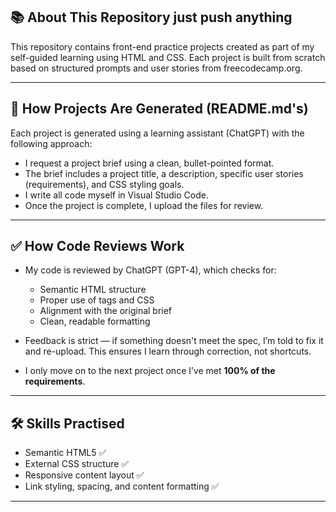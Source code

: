 ## 📚 About This Repository just push anything

This repository contains front-end practice projects created as part of my self-guided learning using HTML and CSS. Each project is built from scratch based on structured prompts and user stories from freecodecamp.org.

---

## 🧠 How Projects Are Generated (README.md's)

Each project is generated using a learning assistant (ChatGPT) with the following approach:

- I request a project brief using a clean, bullet-pointed format.
- The brief includes a project title, a description, specific user stories (requirements), and CSS styling goals.
- I write all code myself in Visual Studio Code.
- Once the project is complete, I upload the files for review.

---

## ✅ How Code Reviews Work

- My code is reviewed by ChatGPT (GPT-4), which checks for:
  - Semantic HTML structure
  - Proper use of tags and CSS
  - Alignment with the original brief
  - Clean, readable formatting

- Feedback is strict — if something doesn't meet the spec, I’m told to fix it and re-upload. This ensures I learn through correction, not shortcuts.

- I only move on to the next project once I’ve met **100% of the requirements**.

---

## 🛠️ Skills Practised

- Semantic HTML5 ✅
- External CSS structure ✅
- Responsive content layout ✅
- Link styling, spacing, and content formatting ✅

---
